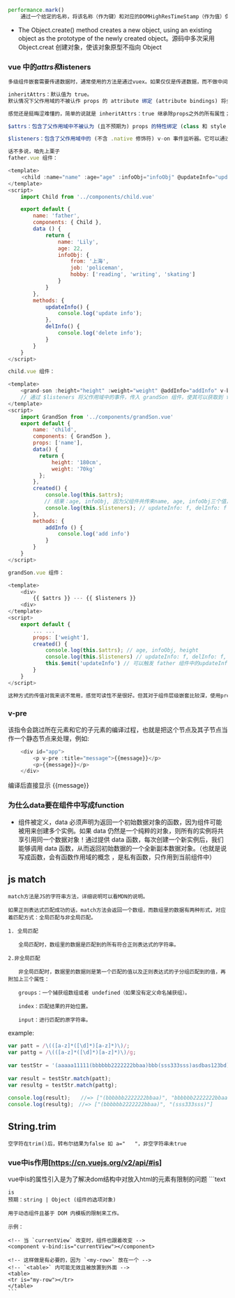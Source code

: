 
```javascript
performance.mark()
    通过一个给定的名称，将该名称（作为键）和对应的DOMHighResTimeStamp（作为值）保存在一个哈希结构里。该键值对表示了从某一时刻（译者注：某一时刻通常是 navigationStart 事件发生时刻）到记录时刻间隔的毫秒数。（译者注：该方法一般用来多次记录时间，用于求得各记录间的时间差）
```

- The Object.create() method creates a new object, using an existing object as the prototype of the newly created object。源码中多次采用 Object.creat 创建对象，使该对象原型不指向 Object

### vue 中的$attrs和$listeners

```javascript
多级组件嵌套需要传递数据时，通常使用的方法是通过vuex。如果仅仅是传递数据，而不做中间处理，使用 vuex 处理，这就有点大材小用了。所以就有了 $attrs / $listeners ，通常配合 inheritAttrs 一起使用。

inheritAttrs：默认值为 true。
默认情况下父作用域的不被认作 props 的 attribute 绑定 (attribute bindings) 将会“回退”且作为普通的 HTML attribute 应用在子组件的根元素上。当撰写包裹一个目标元素或另一个组件的组件时，这可能不会总是符合预期行为。通过设置 inheritAttrs 到 false，这些默认行为将会被去掉。而通过 (同样是 2.4 新增的) 实例 property $attrs 可以让这些 attribute 生效，且可以通过 v-bind 显性的绑定到非根元素上。查 看 官 网

感觉还是挺晦涩难懂的，简单的说就是 inheritAttrs：true 继承除props之外的所有属性；inheritAttrs：false 只继承class属性

$attrs：包含了父作用域中不被认为 (且不预期为) props 的特性绑定 (class 和 style 除外)，并且可以通过 v-bind=”$attrs” 传入内部组件。当一个组件没有声明任何 props 时，它包含所有父作用域的绑定 (class 和 style 除外)。

$listeners：包含了父作用域中的 (不含 .native 修饰符) v-on 事件监听器。它可以通过 v-on=”$listeners” 传入内部组件。它是一个对象，里面包含了作用在这个组件上的所有事件监听器，相当于子组件继承了父组件的事件。

话不多说，咱先上栗子
father.vue 组件：

<template>
　　 <child :name="name" :age="age" :infoObj="infoObj" @updateInfo="updateInfo" @delInfo="delInfo" />
</template>
<script>
    import Child from '../components/child.vue'

    export default {
        name: 'father',
        components: { Child },
        data () {
            return {
                name: 'Lily',
                age: 22,
                infoObj: {
                    from: '上海',
                    job: 'policeman',
                    hobby: ['reading', 'writing', 'skating']
                }
            }
        },
        methods: {
            updateInfo() {
                console.log('update info');
            },
            delInfo() {
                console.log('delete info');
            }
        }
    }
</script>

child.vue 组件：

<template>
    <grand-son :height="height" :weight="weight" @addInfo="addInfo" v-bind="$attrs" v-on="$listeners"  />
    // 通过 $listeners 将父作用域中的事件，传入 grandSon 组件，使其可以获取到 father 中的事件
</template>
<script>
    import GrandSon from '../components/grandSon.vue'
    export default {
        name: 'child',
        components: { GrandSon },
        props: ['name'],
        data() {
          return {
              height: '180cm',
              weight: '70kg'
          };
        },
        created() {
            console.log(this.$attrs); 
　　　　　　　// 结果：age, infoObj, 因为父组件共传来name, age, infoObj三个值，由于name被 props接收了，所以只有age, infoObj属性
            console.log(this.$listeners); // updateInfo: f, delInfo: f
        },
        methods: {
            addInfo () {
                console.log('add info')
            }
        }
    }
</script>

grandSon.vue 组件：

<template>
    <div>
        {{ $attrs }} --- {{ $listeners }}
    <div>
</template>
<script>
    export default {
        ... ... 
        props: ['weight'],
        created() {
            console.log(this.$attrs); // age, infoObj, height 
            console.log(this.$listeners) // updateInfo: f, delInfo: f, addInfo: f
            this.$emit('updateInfo') // 可以触发 father 组件中的updateInfo函数
        }
    }
</script>

这种方式的传值对我来说不常用，感觉可读性不是很好。但其对于组件层级嵌套比较深，使用props会很繁琐，或者项目比较小，不太适合使用 Vuex 的时候，可以考虑用它。
```

### v-pre
该指令会跳过所在元素和它的子元素的编译过程，也就是把这个节点及其子节点当作一个静态节点来处理，例如:
```javascript
    <div id="app">
        <p v-pre :title="message">{{message}}</p>  
        <p>{{message}}</p>
    </div>
```
编译后直接显示 {{message}}


### 为仕么data要在组件中写成function
- 组件被定义，data 必须声明为返回一个初始数据对象的函数，因为组件可能被用来创建多个实例。如果 data 仍然是一个纯粹的对象，则所有的实例将共享引用同一个数据对象！通过提供 data 函数，每次创建一个新实例后，我们能够调用 data 函数，从而返回初始数据的一个全新副本数据对象。（也就是说写成函数，会有函数作用域的概念 ，是私有函数，只作用到当前组件中）

## js match
```text
match方法是JS的字符串方法，详细说明可以看MDN的说明。

如果正则表达式匹配成功的话，match方法会返回一个数组，而数组里的数据有两种形式，对应着匹配方式：全局匹配与非全局匹配。

1. 全局匹配

　　全局匹配时，数组里的数据是匹配到的所有符合正则表达式的字符串。

2.非全局匹配

　　非全局匹配时，数据里的数据则是第一个匹配的值以及正则表达式的子分组匹配到的值，再附加上三个属性：

　　groups：一个捕获组数组或者 undefined（如果没有定义命名捕获组）。

　　index：匹配结果的开始位置。

　　input：进行匹配的原字符串。
```
example:

```javascript
var patt = /\(([a-z]*([\d]*)[a-z]*)\)/;
var pattg = /\(([a-z]*([\d]*)[a-z]*)\)/g;
 
var testStr = '(aaaaa11111(bbbbbb2222222bbaa)bbb(sss333sss)asdbas123bd)';
 
var result = testStr.match(patt);
var resultg = testStr.match(pattg);
 
console.log(result);　　//=> ["(bbbbbb2222222bbaa)", "bbbbbb2222222bbaa", "2222222", index: 11, input: "(aaaaa11111(bbbbbb2222222bbaa)bbb(sss333sss)asdbas123bd)", groups: undefined]
console.log(resultg);　//=> ["(bbbbbb2222222bbaa)", "(sss333sss)"]
```

## String.trim
    空字符在trim()后，转布尔结果为false 如 a="   "，非空字符串未true

### vue中is作用[https://cn.vuejs.org/v2/api/#is]
vue中is的属性引入是为了解决dom结构中对放入html的元素有限制的问题
    ```text
    
    is
    预期：string | Object (组件的选项对象)

    用于动态组件且基于 DOM 内模板的限制来工作。

    示例：

    <!-- 当 `currentView` 改变时，组件也跟着改变 -->
    <component v-bind:is="currentView"></component>

    <!-- 这样做是有必要的，因为 `<my-row>` 放在一个 -->
    <!-- `<table>` 内可能无效且被放置到外面 -->
    <table>
    <tr is="my-row"></tr>
    </table>
    ```
    
